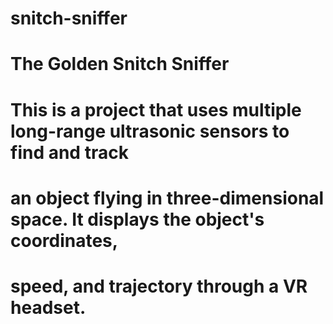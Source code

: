 # snitch-sniffer
# The Golden Snitch Sniffer
#
# This is a project that uses multiple long-range ultrasonic sensors to find and track
# an object flying in three-dimensional space. It displays the object's coordinates,
# speed, and trajectory through a VR headset.
